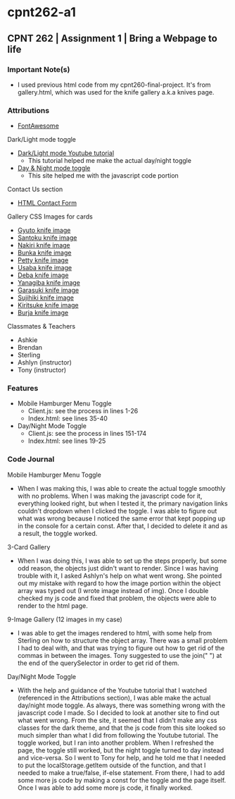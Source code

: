 # cpnt262-a1

## CPNT 262 | Assignment 1 | Bring a Webpage to life

### Important Note(s)

- I used previous html code from my cpnt260-final-project. It's from gallery.html, which was used for the knife gallery a.k.a knives page.

### Attributions

- [FontAwesome](https://fontawesome.com/)

Dark/Light mode toggle
- [Dark/Light mode Youtube tutorial](https://www.youtube.com/watch?v=t-AQf8yzEeA)
  - This tutorial helped me make the actual day/night toggle
- [Day & Night mode toggle](https://foolishdeveloper.com/day-and-night-mode-toggle-using-javascript/)
  - This site helped me with the javascript code portion

Contact Us section
- [HTML Contact Form](https://www.majesticform.com/form-guides/html-email-form)

Gallery CSS Images for cards
- [Gyuto knife image](https://www.chefslocker.co.uk/store/p87/WASakai.html)
- [Santoku knife image](https://www.justonecookbook.com/your-guide-to-japanese-knives/)
- [Nakiri knife image](https://www.koiknives.com/blogs/japanese-knives/santoku-vs-nakiri-knives-which-one-is-right-for-you)
- [Bunka knife image](https://knifewear.com/products/yoshikane-shirogami-stainless-nashiji-bunka-165mm)
- [Petty knife image](https://staysharpmtl.com/en/collections/petty/products/hitohira-imojiya-th-aogami-super-petty-120mm)
- [Usaba knife image](https://en.wikipedia.org/wiki/Usuba_b%C5%8Dch%C5%8D)
- [Deba knife image](https://www.chefslocker.co.uk/deba--butchery.html)
- [Yanagiba knife image](https://en.wikipedia.org/wiki/Yanagi_ba)
- [Garasuki knife image](https://takahashikusu.co.jp/en/product/468/)
- [Sujihiki knife image](https://staysharpmtl.com/en/products/hado-ginsan-sujihiki-270-mm-kijiro-laque)
- [Kiritsuke knife image](https://staysharpmtl.com/en/products/yoshikane-skd-nashiji-kiritsuke-gyuto-240mm-tagayasan)
- [Burja knife image](https://osterrob.si/products/burja-noz-za-prsut-300-mm)

Classmates & Teachers
- Ashkie 
- Brendan
- Sterling
- Ashlyn (instructor)
- Tony (instructor)

### Features

- Mobile Hamburger Menu Toggle
  - Client.js: see the process in lines 1-26 
  - Index.html: see lines 35-40
- Day/Night Mode Toggle
  - Client.js: see the process in lines 151-174 
  - Index.html: see lines 19-25

### Code Journal 

Mobile Hamburger Menu Toggle

- When I was making this, I was able to create the actual toggle smoothly with no problems. When I was making the javascript code for it, everything looked right, but when I tested it, the primary navigation links couldn't dropdown when I clicked the toggle. I was able to figure out what was wrong because I noticed the same error that kept popping up in the console for a certain const. After that, I decided to delete it and as a result, the toggle worked.

3-Card Gallery

- When I was doing this, I was able to set up the steps properly, but some odd reason, the objects just didn't want to render. Since I was having trouble with it, I asked Ashlyn's help on what went wrong. She pointed out my mistake with regard to how the image portion within the object array was typed out (I wrote image instead of img). Once I double checked my js code and fixed that problem, the objects were able to render to the html page. 

9-Image Gallery (12 images in my case)

- I was able to get the images rendered to html, with some help from Sterling on how to structure the object array. There was a small problem I had to deal with, and that was trying to figure out how to get rid of the commas in between the images. Tony suggested to use the join(" ") at the end of the querySelector in order to get rid of them. 

Day/Night Mode Toggle

- With the help and guidance of the Youtube tutorial that I watched (referenced in the Attributions section), I was able make the actual day/night mode toggle. As always, there was something wrong with the javascript code I made. So I decided to look at another site to find out what went wrong. From the site, it seemed that I didn't make any css classes for the dark theme, and that the js code from this site looked so much simpler than what I did from following the Youtube tutorial. The toggle worked, but I ran into another problem. When I refreshed the page, the toggle still worked, but the night toggle turned to day instead and vice-versa. So I went to Tony for help, and he told me that I needed to put the localStorage.getItem outside of the function, and that I needed to make a true/false, if-else statement. From there, I had to add some more js code by making a const for the toggle and the page itself. Once I was able to add some more js code, it finally worked.